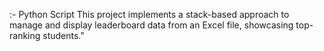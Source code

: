 <who is topper>:- Python Script
This project implements a stack-based approach to manage and display leaderboard data from an Excel file, showcasing top-ranking students."

